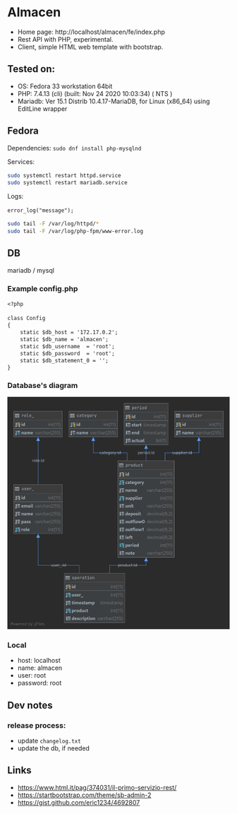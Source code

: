 # Almacen
+ Home page: http://localhost/almacen/fe/index.php
+ Rest API with PHP, experimental.
+ Client, simple HTML web template with bootstrap.
## Tested on:
+ OS: Fedora 33 workstation 64bit
+ PHP: 7.4.13 (cli) (built: Nov 24 2020 10:03:34) ( NTS )
+ Mariadb: Ver 15.1 Distrib 10.4.17-MariaDB, for Linux (x86_64) using  EditLine wrapper
## Fedora
Dependencies:
```sudo dnf install php-mysqlnd```

Services:
```bash
sudo systemctl restart httpd.service
sudo systemctl restart mariadb.service
```

Logs:

```error_log("message");```
```bash
sudo tail -F /var/log/httpd/*
sudo tail -F /var/log/php-fpm/www-error.log
```
## DB
mariadb / mysql
### Example config.php
```injectablephp
<?php

class Config
{
	static $db_host = '172.17.0.2';
	static $db_name = 'almacen';
	static $db_username  = 'root';
	static $db_password  = 'root';
	static $db_statement_0 = '';
}
```
### Database's diagram
![image info](./almacen.png)
### Local
+ host: localhost
+ name: almacen
+ user: root
+ password: root

## Dev notes

### release process:
+ update ```changelog.txt```
+ update the db, if needed

## Links
+ https://www.html.it/pag/374031/il-primo-servizio-rest/
+ https://startbootstrap.com/theme/sb-admin-2
+ https://gist.github.com/eric1234/4692807
